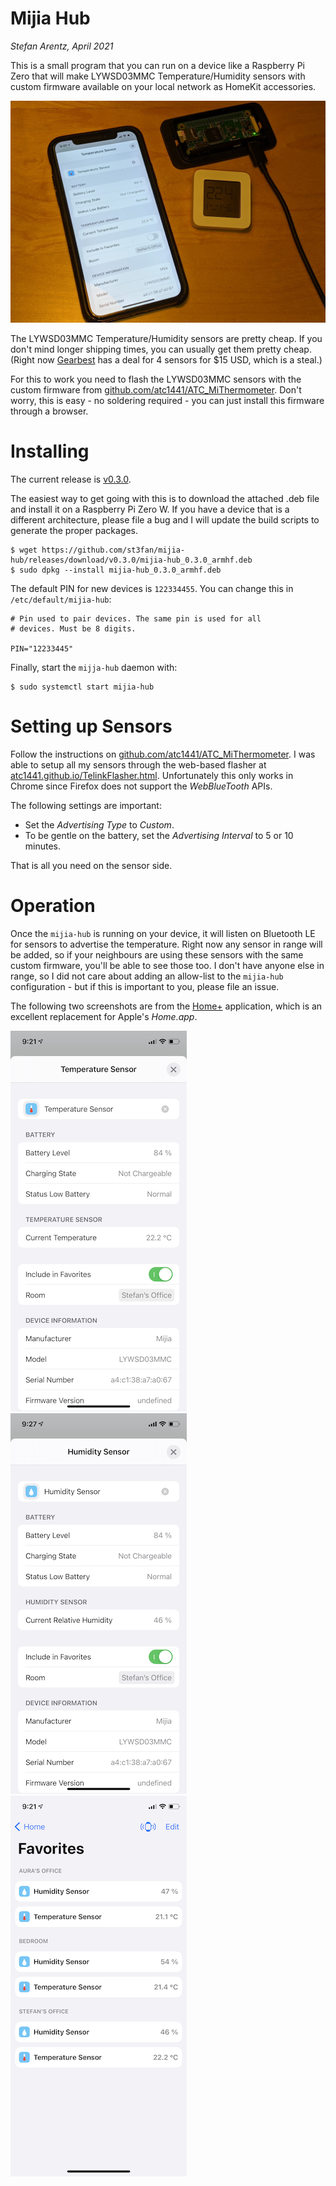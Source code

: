 # Mijia Hub
_Stefan Arentz, April 2021_

This is a small program that you can run on a device like a Raspberry Pi Zero that will make LYWSD03MMC Temperature/Humidity sensors with custom firmware available on your local network as HomeKit accessories.

![iPhone, Pi Zero and Mijia Sensor](devices.jpg)

The LYWSD03MMC Temperature/Humidity sensors are pretty cheap. If you don't mind longer shipping times, you can usually get them pretty cheap. (Right now [Gearbest](https://www.gearbest.com/thermometers/pp_3007525396195461.html?wid=2000001&lkid=80900118) has a deal for 4 sensors for $15 USD, which is a steal.)

For this to work you need to flash the LYWSD03MMC sensors with the custom firmware from [github.com/atc1441/ATC_MiThermometer](https://github.com/atc1441/ATC_MiThermometer). Don't worry, this is easy - no soldering required - you can just install this firmware through a browser.

# Installing

The current release is [v0.3.0](https://github.com/st3fan/mijia-hub/releases/tag/v0.3.0).

The easiest way to get going with this is to download the attached .deb file and install it on a Raspberry Pi Zero W. If you have a device that is a different architecture, please file a bug and I will update the build scripts to generate the proper packages.

```
$ wget https://github.com/st3fan/mijia-hub/releases/download/v0.3.0/mijia-hub_0.3.0_armhf.deb
$ sudo dpkg --install mijia-hub_0.3.0_armhf.deb
```

The default PIN for new devices is `122334455`. You can change this in `/etc/default/mijia-hub`:

```
# Pin used to pair devices. The same pin is used for all
# devices. Must be 8 digits.

PIN="12233445"
```

Finally, start the `mijja-hub` daemon with:

```
$ sudo systemctl start mijia-hub
```

# Setting up Sensors

Follow the instructions on [github.com/atc1441/ATC_MiThermometer](https://github.com/atc1441/ATC_MiThermometer). I was able to setup all my sensors through the web-based flasher at [atc1441.github.io/TelinkFlasher.html](https://atc1441.github.io/TelinkFlasher.html). Unfortunately this only works in Chrome since Firefox does not support the _WebBlueTooth_ APIs.

The following settings are important:

 * Set the _Advertising Type_ to _Custom_.
 * To be gentle on the battery, set the _Advertising Interval_ to 5 or 10 minutes.

That is all you need on the sensor side.

# Operation

Once the `mijia-hub` is running on your device, it will listen on Bluetooth LE for sensors to advertise the temperature. Right now any sensor in range will be added, so if your neighbours are using these sensors with the same custom firmware, you'll be able to see those too. I don't have anyone else in range, so I did not care about adding an allow-list to the `mijia-hub` configuration - but if this is important to you, please file an issue.

The following two screenshots are from the [Home+](https://hochgatterer.me/home/) application, which is an excellent replacement for Apple's _Home.app_.

![Temperature](temperature.png) ![Humidity](humidity.png) ![Favorites](favorites.png)

